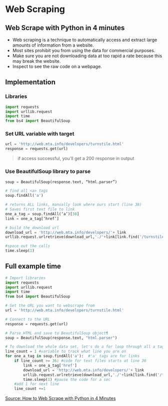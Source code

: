 # Web Scraping

## Web Scrape with Python in 4 minutes

- Web scraping is a technique to automatically access and extract large amounts of information from a website.
- Most sites prohibit you from using the data for commercial purposes.
- Make sure you are not downloading data at too rapid a rate because this may break the website.
- Inspect to see the raw code on a webpage. 






## Implementation

### Libraries

```python
import requests
import urllib.request
import time
from bs4 import BeautifulSoup
```

### Set URL variable with target

```python
url = 'http://web.mta.info/developers/turnstile.html'
response = requests.get(url)
```

> if access successful, you'll get a 200 response in output

### Use BeautifulSoup library to parse

```python
soup = BeautifulSoup(response.text, “html.parser”)

# find all <a> tags
soup.findAll('a')

# returns ALL links, manually look where ours start (line 38)
# Saves first text file to link
one_a_tag = soup.findAll(‘a’)[38]
link = one_a_tag[‘href’]

# build the download url
download_url = 'http://web.mta.info/developers/'+ link
urllib.request.urlretrieve(download_url,'./'+link[link.find('/turnstile_')+1:])

#space out the calls
time.sleep(1)
```

##  Full example time

```python
# Import libraries
import requests
import urllib.request
import time
from bs4 import BeautifulSoup

# Set the URL you want to webscrape from
url = 'http://web.mta.info/developers/turnstile.html'

# Connect to the URL
response = requests.get(url)

# Parse HTML and save to BeautifulSoup object¶
soup = BeautifulSoup(response.text, "html.parser")

# To download the whole data set, let's do a for loop through all a tags
line_count = 1 #variable to track what line you are on
for one_a_tag in soup.findAll('a'):  #'a' tags are for links
    if line_count >= 36: #code for text files starts at line 36
        link = one_a_tag['href']
        download_url = 'http://web.mta.info/developers/'+ link
        urllib.request.urlretrieve(download_url,'./'+link[link.find('/turnstile_')+1:]) 
        time.sleep(1) #pause the code for a sec
    #add 1 for next line
    line_count +=1
```



[Source: How to Web Scrape with Python in 4 Minutes](https://towardsdatascience.com/how-to-web-scrape-with-python-in-4-minutes-bc49186a8460)